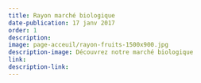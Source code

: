 ```yaml
---
title: Rayon marché biologique
date-publication: 17 janv 2017
order: 1
description:
image: page-acceuil/rayon-fruits-1500x900.jpg
description-image: Découvrez notre marché biologique
link: 
description-link:
---
```

